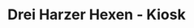 ---
title: "Drei Harzer Hexen - Kiosk"
url: /oberharz-am-brocken/drei-harzer-hexen-kiosk/
shop: Kiosk
---